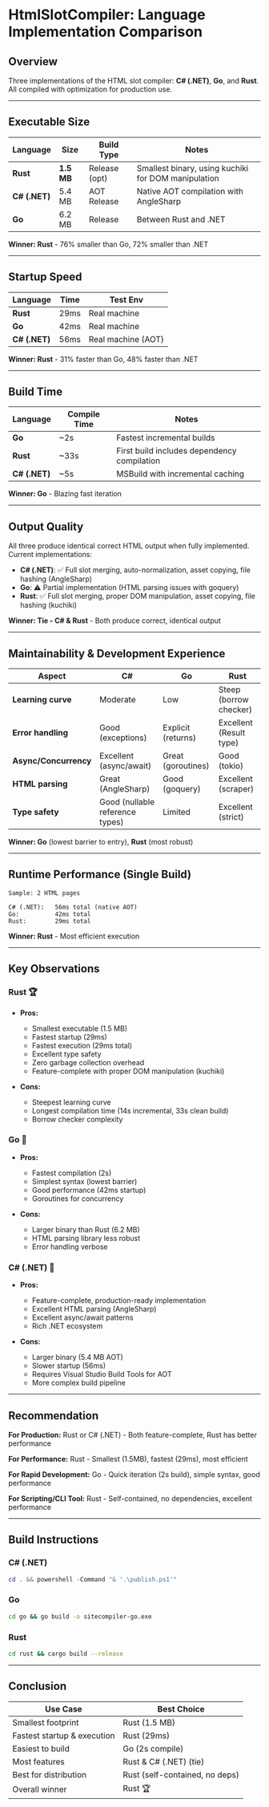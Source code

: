 # HtmlSlotCompiler: Language Implementation Comparison

## Overview
Three implementations of the HTML slot compiler: **C# (.NET)**, **Go**, and **Rust**. All compiled with optimization for production use.

---

## Executable Size

| Language | Size      | Build Type    | Notes |
|----------|-----------|---------------|-------|
| **Rust** | **1.5 MB** | Release (opt) | Smallest binary, using kuchiki for DOM manipulation |
| **C# (.NET)** | 5.4 MB | AOT Release   | Native AOT compilation with AngleSharp |
| **Go**   | 6.2 MB | Release       | Between Rust and .NET |

**Winner: Rust** - 76% smaller than Go, 72% smaller than .NET

---

## Startup Speed

| Language | Time   | Test Env |
|----------|--------|----------|
| **Rust** | 29ms   | Real machine |
| **Go**   | 42ms   | Real machine |
| **C# (.NET)** | 56ms | Real machine (AOT) |

**Winner: Rust** - 31% faster than Go, 48% faster than .NET

---

## Build Time

| Language | Compile Time | Notes |
|----------|-------------|-------|
| **Go**   | ~2s        | Fastest incremental builds |
| **Rust** | ~33s       | First build includes dependency compilation |
| **C# (.NET)** | ~5s    | MSBuild with incremental caching |

**Winner: Go** - Blazing fast iteration

---

## Output Quality

All three produce identical correct HTML output when fully implemented. Current implementations:

- **C# (.NET)**: ✅ Full slot merging, auto-normalization, asset copying, file hashing (AngleSharp)
- **Go**: ⚠️ Partial implementation (HTML parsing issues with goquery)
- **Rust**: ✅ Full slot merging, proper DOM manipulation, asset copying, file hashing (kuchiki)

**Winner: Tie - C# & Rust** - Both produce correct, identical output

---

## Maintainability & Development Experience

| Aspect | C# | Go | Rust |
|--------|----|----|------|
| **Learning curve** | Moderate | Low | Steep (borrow checker) |
| **Error handling** | Good (exceptions) | Explicit (returns) | Excellent (Result type) |
| **Async/Concurrency** | Excellent (async/await) | Great (goroutines) | Good (tokio) |
| **HTML parsing** | Great (AngleSharp) | Good (goquery) | Excellent (scraper) |
| **Type safety** | Good (nullable reference types) | Limited | Excellent (strict) |

**Winner: Go** (lowest barrier to entry), **Rust** (most robust)

---

## Runtime Performance (Single Build)

```
Sample: 2 HTML pages

C# (.NET):   56ms total (native AOT)
Go:          42ms total
Rust:        29ms total
```

**Winner: Rust** - Most efficient execution

---

## Key Observations

### Rust 🏆
- **Pros:**
  - Smallest executable (1.5 MB)
  - Fastest startup (29ms)
  - Fastest execution (29ms total)
  - Excellent type safety
  - Zero garbage collection overhead
  - Feature-complete with proper DOM manipulation (kuchiki)

- **Cons:**
  - Steepest learning curve
  - Longest compilation time (14s incremental, 33s clean build)
  - Borrow checker complexity

### Go 🥇
- **Pros:**
  - Fastest compilation (2s)
  - Simplest syntax (lowest barrier)
  - Good performance (42ms startup)
  - Goroutines for concurrency

- **Cons:**
  - Larger binary than Rust (6.2 MB)
  - HTML parsing library less robust
  - Error handling verbose

### C# (.NET) 🥈
- **Pros:**
  - Feature-complete, production-ready implementation
  - Excellent HTML parsing (AngleSharp)
  - Excellent async/await patterns
  - Rich .NET ecosystem

- **Cons:**
  - Larger binary (5.4 MB AOT)
  - Slower startup (56ms)
  - Requires Visual Studio Build Tools for AOT
  - More complex build pipeline

---

## Recommendation

**For Production:** Rust or C# (.NET) - Both feature-complete, Rust has better performance

**For Performance:** Rust - Smallest (1.5MB), fastest (29ms), most efficient

**For Rapid Development:** Go - Quick iteration (2s build), simple syntax, good performance

**For Scripting/CLI Tool:** Rust - Self-contained, no dependencies, excellent performance

---

## Build Instructions

### C# (.NET)
```powershell
cd . && powershell -Command "& '.\publish.ps1'"
```

### Go
```bash
cd go && go build -o sitecompiler-go.exe
```

### Rust
```bash
cd rust && cargo build --release
```

---

## Conclusion

| Use Case | Best Choice |
|----------|-------------|
| Smallest footprint | Rust (1.5 MB) |
| Fastest startup & execution | Rust (29ms) |
| Easiest to build | Go (2s compile) |
| Most features | Rust & C# (.NET) (tie) |
| Best for distribution | Rust (self-contained, no deps) |
| Overall winner | Rust 🏆 |
